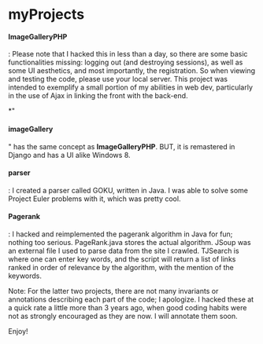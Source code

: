 myProjects
==========

<h4>ImageGalleryPHP</h4>:  Please note that I hacked this in less than a day, so there are some basic functionalities         missing: logging out (and destroying sessions), as well as some UI aesthetics, and most importantly, the registration.
   So when viewing and testing the code, please use your local server.  This project was intended to exemplify a small        portion of my abilities in web dev, particularly in the use of Ajax in linking the front    with the back-end.
  
  *"<h4>imageGallery</h4>" has the same concept as <strong>ImageGalleryPHP</strong>.  BUT, it is remastered in Django and has a UI alike Windows 8.
  
<h4>parser</h4>:  I created a parser called GOKU, written in Java.  I was able to solve some Project Euler problems with   it, which was pretty cool.
  
<h4>Pagerank</h4>:  I hacked and reimplemented the pagerank algorithm in Java for fun; nothing too serious.                PageRank.java stores the actual algorithm.  JSoup was an external file I used to parse data from the site I crawled.      TJSearch is where one can enter key words, and the script will return a list of links ranked in order of relevance by     the algorithm, with the mention of the keywords.

Note: For the latter two projects, there are not many invariants or annotations describing each part of the code; I apologize.  I hacked these at a quick rate a little more than 3 years ago, when good coding habits were not as strongly encouraged as they are now.  I will annotate them soon.
  
Enjoy!
